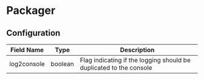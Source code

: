 # Packager

## Configuration

| Field Name  | Type    | Description                                                        |
| ----------- | ------- | ------------------------------------------------------------------ |
| log2console | boolean | Flag indicating if the logging should be duplicated to the console |
